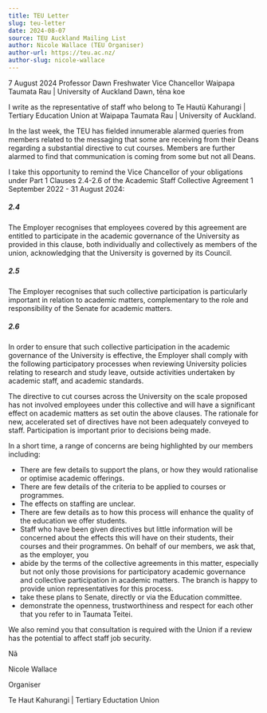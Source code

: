 ```yaml
---
title: TEU Letter
slug: teu-letter
date: 2024-08-07
source: TEU Auckland Mailing List
author: Nicole Wallace (TEU Organiser)
author-url: https://teu.ac.nz/
author-slug: nicole-wallace
---
```

7 August 2024
Professor Dawn Freshwater
Vice Chancellor
Waipapa Taumata Rau | University of Auckland
Dawn, tēna koe

I write as the representative of staff who belong to Te Hautü Kahurangi | Tertiary Education Union at Waipapa Taumata Rau | University of Auckland.

In the last week, the TEU has fielded innumerable alarmed queries from members related to the messaging that some are receiving from their Deans regarding a substantial directive to cut courses. Members are further alarmed to find that communication is coming from some but not all Deans.

I take this opportunity to remind the Vice Chancellor of your obligations under Part 1 Clauses 2.4-2.6 of the Academic Staff Collective Agreement 1 September 2022 - 31 August 2024:

##### 2.4
The Employer recognises that employees covered by this agreement are entitled to participate in the academic governance of the University as provided in this clause, both individually and collectively as members of the union, acknowledging that the University is governed by its Council.

##### 2.5
The Employer recognises that such collective participation is particularly important in relation to academic matters, complementary to the role and responsibility of the Senate for academic matters.

##### 2.6
In order to ensure that such collective participation in the academic governance of the University is effective, the Employer shall comply with the following participatory processes when reviewing University policies relating to research and study leave, outside activities undertaken by academic staff, and academic standards.

The directive to cut courses across the University on the scale proposed has not involved employees under this collective and will have a significant effect on academic matters as set outin the above clauses. The rationale for new, accelerated set of directives have not been adequately conveyed to staff. Participation is important prior to decisions being made.

In a short time, a range of concerns are being highlighted by our members including:
* There are few details to support the plans, or how they would rationalise or optimise academic offerings.
* There are few details of the criteria to be applied to courses or programmes.
* The effects on staffing are unclear.
* There are few details as to how this process will enhance the quality of the education we offer students.
* Staff who have been given directives but little information will be concerned about the effects this will have on their students, their courses and their programmes.
On behalf of our members, we ask that, as the employer, you
* abide by the terms of the collective agreements in this matter, especially but not only those provisions for participatory academic governance and collective participation in academic matters. The branch is happy to provide union representatives for this process.
* take these plans to Senate, directly or via the Education committee.
* demonstrate the openness, trustworthiness and respect for each other that you refer to in Taumata Teitei.

We also remind you that consultation is required with the Union if a review has the potential to affect staff job security.

Nã

Nicole Wallace

Organiser

Te Haut Kahurangi | Tertiary Eductation Union